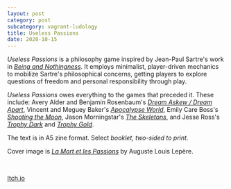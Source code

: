 ```yaml
---
layout: post
category: post
subcategory: vagrant-ludology
title: Useless Passions
date: 2020-10-15
---
```


*Useless Passions* is a philosophy game inspired by Jean-Paul Sartre's work in [*Being and Nothingness*](https://www.routledge.com/Being-and-Nothingness-An-Essay-on-Phenomenological-Ontology/Sartre/p/book/9780415278485). It employs minimalist, player-driven mechanics to mobilize Sartre's philosophical concerns, getting players to explore questions of freedom and personal responsibility through play.

*Useless Passions* owes everything to the games that preceded it. These include: Avery Alder and Benjamin Rosenbaum's [*Dream Askew / Dream Apart*](https://store.buriedwithoutceremony.com/collections/frontpage/products/dream-askew-dream-apart), Vincent and Meguey Baker's [*Apocalypse World*](http://apocalypse-world.com/), Emily Care Boss's [*Shooting the Moon*](https://www.blackgreengames.com/shop/romancetrilogypdf), Jason Morningstar's [*The Skeletons*](https://www.drivethrurpg.com/product/177596/The-Skeletons), and Jesse Ross's [*Trophy Dark*](https://www.drivethrurpg.com/product/268198/) and [*Trophy Gold*](https://www.drivethrurpg.com/product/293716/).

The text is in A5 zine format. Select *booklet, two-sided to print*.

Cover image is [*La Mort et les Passions*](https://artvee.com/dl/la-mort-et-les-passions-fondant-sur-la-terre-2) by Auguste Louis Lepère.

<br>

[Itch.io](https://steinea.itch.io/useless-passions)
